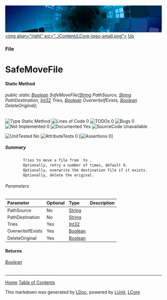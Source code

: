![](../Content/LCore-banner-small.png "")
[&lt;img align=&quot;right&quot; src=&quot;../Content/LCore-logo-small.png&quot;&gt;](../../README.md)
[Up](File.md)

### File

# SafeMoveFile

#### Static Method

###### public static [Boolean](https://msdn.microsoft.com/en-us/library/system.boolean.aspx) SafeMoveFile([String](https://msdn.microsoft.com/en-us/library/system.string.aspx) PathSource, [String](https://msdn.microsoft.com/en-us/library/system.string.aspx) PathDestination, [Int32](https://msdn.microsoft.com/en-us/library/system.int32.aspx) Tries, [Boolean](https://msdn.microsoft.com/en-us/library/system.boolean.aspx) OverwriteIfExists, [Boolean](https://msdn.microsoft.com/en-us/library/system.boolean.aspx) DeleteOriginal);

![Type Static Method](http://b.repl.ca/v1/Type-Static%20Method-blue.png "") ![Lines of Code 0](http://b.repl.ca/v1/Lines%20of%20Code-0-blue.png "") ![TODOs 0](http://b.repl.ca/v1/TODOs-0-green.png "") ![Bugs 0](http://b.repl.ca/v1/Bugs-0-green.png "") ![Not Implemented 0](http://b.repl.ca/v1/Not%20Implemented-0-green.png "") ![Documented Yes](http://b.repl.ca/v1/Documented-Yes-brightgreen.png "") ![SourceCode Unavailable](http://b.repl.ca/v1/SourceCode-Unavailable-red.png "")

![UnitTested No](http://b.repl.ca/v1/UnitTested-No-lightgrey.png "") ![AttributeTests 0](http://b.repl.ca/v1/AttributeTests-0-lightgrey.png "") [![Assertions 0](http://b.repl.ca/v1/Assertions-0-lightgrey.png "")]

##### Summary

            Tries to move a file from  to .
            Optionally, retry a number of times, default 0.
            Optionally, overwrite the destination file if it exists.
            Optionally, delete the original.
            

###### Parameters

Parameter | Optional | Type | Description
:---  | :---  | :---  | :--- 
PathSource | No | [String](https://msdn.microsoft.com/en-us/library/system.string.aspx) | 
PathDestination | No | [String](https://msdn.microsoft.com/en-us/library/system.string.aspx) | 
Tries | Yes | [Int32](https://msdn.microsoft.com/en-us/library/system.int32.aspx) | 
OverwriteIfExists | Yes | [Boolean](https://msdn.microsoft.com/en-us/library/system.boolean.aspx) | 
DeleteOriginal | Yes | [Boolean](https://msdn.microsoft.com/en-us/library/system.boolean.aspx) | 


#### Returns

###### [Boolean](https://msdn.microsoft.com/en-us/library/system.boolean.aspx)



---

[Home](../../README.md) [Table of Contents](../../TableOfContents.md)

This markdown was generated by [LDoc](https://github.com/CodeSingularity/LDoc), powered by [LUnit](https://github.com/CodeSingularity/LUnit), [LCore](https://github.com/CodeSingularity/LCore)
